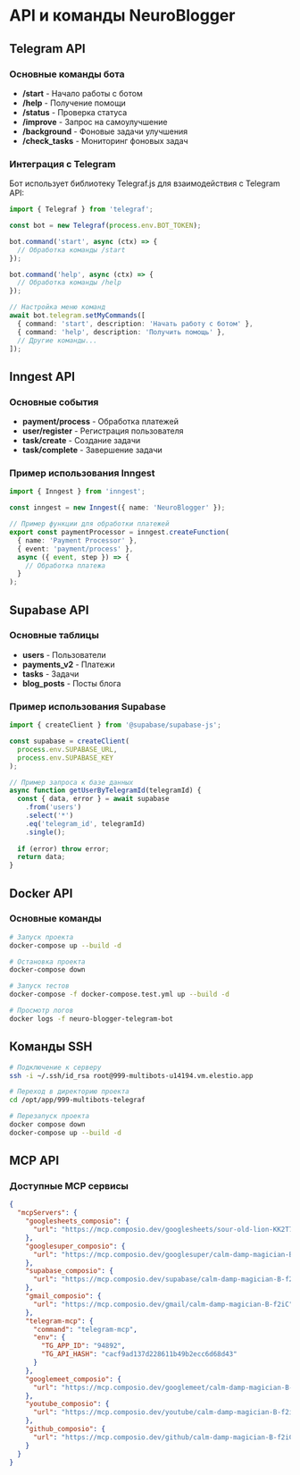 # API и команды NeuroBlogger

## Telegram API

### Основные команды бота

- **/start** - Начало работы с ботом
- **/help** - Получение помощи
- **/status** - Проверка статуса
- **/improve** - Запрос на самоулучшение
- **/background** - Фоновые задачи улучшения
- **/check_tasks** - Мониторинг фоновых задач

### Интеграция с Telegram

Бот использует библиотеку Telegraf.js для взаимодействия с Telegram API:

```typescript
import { Telegraf } from 'telegraf';

const bot = new Telegraf(process.env.BOT_TOKEN);

bot.command('start', async (ctx) => {
  // Обработка команды /start
});

bot.command('help', async (ctx) => {
  // Обработка команды /help
});

// Настройка меню команд
await bot.telegram.setMyCommands([
  { command: 'start', description: 'Начать работу с ботом' },
  { command: 'help', description: 'Получить помощь' },
  // Другие команды...
]);
```

## Inngest API

### Основные события

- **payment/process** - Обработка платежей
- **user/register** - Регистрация пользователя
- **task/create** - Создание задачи
- **task/complete** - Завершение задачи

### Пример использования Inngest

```typescript
import { Inngest } from 'inngest';

const inngest = new Inngest({ name: 'NeuroBlogger' });

// Пример функции для обработки платежей
export const paymentProcessor = inngest.createFunction(
  { name: 'Payment Processor' },
  { event: 'payment/process' },
  async ({ event, step }) => {
    // Обработка платежа
  }
);
```

## Supabase API

### Основные таблицы

- **users** - Пользователи
- **payments_v2** - Платежи
- **tasks** - Задачи
- **blog_posts** - Посты блога

### Пример использования Supabase

```typescript
import { createClient } from '@supabase/supabase-js';

const supabase = createClient(
  process.env.SUPABASE_URL,
  process.env.SUPABASE_KEY
);

// Пример запроса к базе данных
async function getUserByTelegramId(telegramId) {
  const { data, error } = await supabase
    .from('users')
    .select('*')
    .eq('telegram_id', telegramId)
    .single();
  
  if (error) throw error;
  return data;
}
```

## Docker API

### Основные команды

```bash
# Запуск проекта
docker-compose up --build -d

# Остановка проекта
docker-compose down

# Запуск тестов
docker-compose -f docker-compose.test.yml up --build -d

# Просмотр логов
docker logs -f neuro-blogger-telegram-bot
```

## Команды SSH

```bash
# Подключение к серверу
ssh -i ~/.ssh/id_rsa root@999-multibots-u14194.vm.elestio.app

# Переход в директорию проекта
cd /opt/app/999-multibots-telegraf

# Перезапуск проекта
docker compose down
docker-compose up --build -d
```

## MCP API

### Доступные MCP сервисы

```json
{
  "mcpServers": {
    "googlesheets_composio": {
      "url": "https://mcp.composio.dev/googlesheets/sour-old-lion-KK2T7-"
    },
    "googlesuper_composio": {
      "url": "https://mcp.composio.dev/googlesuper/calm-damp-magician-B-f2iC"
    },
    "supabase_composio": {
      "url": "https://mcp.composio.dev/supabase/calm-damp-magician-B-f2iC"
    },
    "gmail_composio": {
      "url": "https://mcp.composio.dev/gmail/calm-damp-magician-B-f2iC"
    },
    "telegram-mcp": {
      "command": "telegram-mcp",
      "env": {
        "TG_APP_ID": "94892",
        "TG_API_HASH": "cacf9ad137d228611b49b2ecc6d68d43"
      }
    },
    "googlemeet_composio": {
      "url": "https://mcp.composio.dev/googlemeet/calm-damp-magician-B-f2iC"
    },
    "youtube_composio": {
      "url": "https://mcp.composio.dev/youtube/calm-damp-magician-B-f2iC"
    },
    "github_composio": {
      "url": "https://mcp.composio.dev/github/calm-damp-magician-B-f2iC"
    }
  }
}